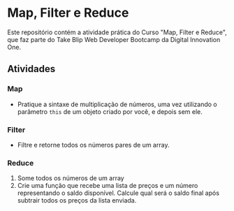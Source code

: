 # Map, Filter e Reduce

Este repositório contém a atividade prática do Curso "Map, Filter e Reduce", que faz parte do Take Blip Web Developer Bootcamp da Digital Innovation One.

## 

## Atividades

### 

### Map

- Pratique a sintaxe de multiplicação de números, uma vez utilizando o parâmetro `this` de um objeto criado por você, e depois sem ele.

### 

### Filter

- Filtre e retorne todos os números pares de um array.

### 

### Reduce

1. Some todos os números de um array
2. Crie uma função que recebe uma lista de preços e um número  representando o saldo disponível. Calcule qual será o saldo final após  subtrair todos os preços da lista enviada.